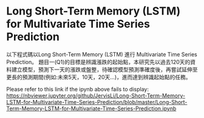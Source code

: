 # Long Short-Term Memory (LSTM) for Multivariate Time Series Prediction
以下程式碼以Long Short-Term Memory (LSTM) 進行 Multivariate Time Series Prediction。 題目一(Q1)的目標是辨識漲跌的起始點，本研究先以過去120天的資料建立模型，預測下一天的漲跌或盤整，待確認模型預測準確度後，再嘗試延伸至更長的預測期間(例如:未來5天，10天，20天...)，進而達到辨識起始點的任務。

Please refer to this link if the ipynb above fails to display:
https://nbviewer.jupyter.org/github/JervisLi/Long-Short-Term-Memory-LSTM-for-Multivariate-Time-Series-Prediction/blob/master/Long-Short-Term-Memory-LSTM-for-Multivariate-Time-Series-Prediction.ipynb
